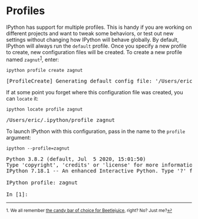# Profiles

IPython has support for multiple profiles. This is handy if you are working on different projects and want to tweak some behaviors, or test out new settings without changing how IPython will behave globally. By default, IPython will always run the `default` profile. Once you specify a new profile to create, new configuration files will be created. To create a new profile named `zagnut`<sup><a href="#fn1" id="ref1">1</a></sup>, enter:

```
ipython profile create zagnut
```
<pre class="output">
[ProfileCreate] Generating default config file: '/Users/eric/.ipython/profile_zagnut/ipython_config.py'
</pre>

If at some point you forget where this configuration file was created, you can `locate` it:

```
ipython locate profile zagnut
```
<pre class="output">
/Users/eric/.ipython/profile_zagnut
</pre>

To launch IPython with this configuration, pass in the name to the `profile` argument:

```
ipython --profile=zagnut
```
<pre class="output">
Python 3.8.2 (default, Jul  5 2020, 15:01:50)
Type 'copyright', 'credits' or 'license' for more information
IPython 7.18.1 -- An enhanced Interactive Python. Type '?' for help.

IPython profile: zagnut

In [1]:
</pre>

---

<sup id="fn1">1. We all remember [the candy bar of choice for Beetlejuice](https://www.youtube.com/watch?v=IwV90NvsmAI&t=0m20s), right? No? Just me?<a href="#ref1" title="Jump back to footnote 1 in the text.">↩</a></sup>
